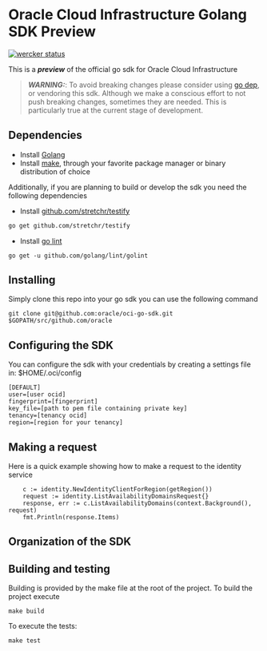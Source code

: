# Oracle Cloud Infrastructure Golang SDK Preview
[![wercker status](https://app.wercker.com/status/09bc4818e7b1d70b04285331a9bdbc41/s/master "wercker status")](https://app.wercker.com/project/byKey/09bc4818e7b1d70b04285331a9bdbc41)

This is a ***preview*** of the official go sdk for Oracle Cloud Infrastructure
> ***WARNING:***: To avoid breaking changes please consider using [go dep](https://github.com/golang/dep), or vendoring this sdk.
Although we make a conscious effort to not push breaking changes, sometimes they are needed. This is particularly true at the current stage 
of development.


## Dependencies
- Install [Golang](https://golang.org/dl/)
- Install [make](https://www.gnu.org/software/make/), through your favorite package manager or binary 
distribution of choice

Additionally, if you are planning to  build or develop the sdk you need the following dependencies
- Install [github.com/stretchr/testify](https://github.com/stretchr/testify)
```sh
go get github.com/stretchr/testify
```


- Install [go lint](https://github.com/golang/lint)
```
go get -u github.com/golang/lint/golint
```
 


## Installing
Simply clone this repo into your go sdk you can use the following command

```
git clone git@github.com:oracle/oci-go-sdk.git  $GOPATH/src/github.com/oracle
```

## Configuring the SDK
You can configure the sdk with your credentials by creating a settings file in:
 $HOME/.oci/config
 ```
 [DEFAULT]
 user=[user ocid]
 fingerprint=[fingerprint]
 key_file=[path to pem file containing private key]
 tenancy=[tenancy ocid]
 region=[region for your tenancy]
 ```

## Making a request
Here is a quick example showing how to make a request to the identity service
```
	c := identity.NewIdentityClientForRegion(getRegion())
	request := identity.ListAvailabilityDomainsRequest{}
	response, err := c.ListAvailabilityDomains(context.Background(), request)
	fmt.Println(response.Items)
```

## Organization of the SDK

## Building and testing
Building is provided by the make file at the root of the project. To build the project execute

```
make build
```

To execute the tests:
```
make test
```

